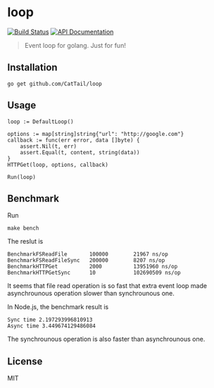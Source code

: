# loop

[![Build Status][travis-image]][travis-url]
[![API Documentation][godoc-image]][godoc-url]

> Event loop for golang. Just for fun!

## Installation

    go get github.com/CatTail/loop

## Usage

	loop := DefaultLoop()

	options := map[string]string{"url": "http://google.com"}
	callback := func(err error, data []byte) {
		assert.Nil(t, err)
		assert.Equal(t, content, string(data))
	}
	HTTPGet(loop, options, callback)

	Run(loop)

## Benchmark

Run
    
    make bench

The reslut is

    BenchmarkFSReadFile       100000	    21967 ns/op
    BenchmarkFSReadFileSync	  200000	    8207 ns/op
    BenchmarkHTTPGet	      2000	        13951960 ns/op
    BenchmarkHTTPGetSync	  10	        102690509 ns/op

It seems that file read operation is so fast that extra event loop made 
asynchrounous operation slower than synchrounous one.

In Node.js, the benchmark result is

    Sync time 2.197293996810913
    Async time 3.449674129486084

The synchrounous operation is also faster than asynchrounous one.

## License

MIT

[travis-image]: https://img.shields.io/travis/CatTail/loop.svg?style=flat
[travis-url]: https://travis-ci.org/CatTail/loop
[godoc-image]: http://img.shields.io/badge/api-Godoc-green.svg?style=flat
[godoc-url]: http://godoc.org/github.com/CatTail/loop
